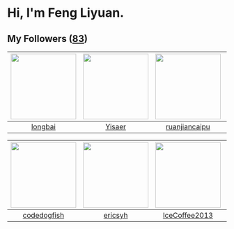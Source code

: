 # Hi, I'm Feng Liyuan.

## My Followers ([83](https://github.com/SunRunAway?tab=followers))

| <img src="https://avatars1.githubusercontent.com/u/1204301?v=4" width="150" height="150" /> | <img src="https://avatars1.githubusercontent.com/u/13427348?v=4" width="150" height="150" /> | <img src="https://avatars1.githubusercontent.com/u/31336171?v=4" width="150" height="150" /> | <img src="https://avatars0.githubusercontent.com/u/20725525?v=4" width="150" height="150" /> |
| :-----------------------------------------------------------------------------------------: | :------------------------------------------------------------------------------------------: | :------------------------------------------------------------------------------------------: | :------------------------------------------------------------------------------------------: |
|                            [longbai](https://github.com/longbai)                            |                              [Yisaer](https://github.com/Yisaer)                             |                       [ruanjiancaipu](https://github.com/ruanjiancaipu)                      |                             [rain298](https://github.com/rain298)                            |

| <img src="https://avatars2.githubusercontent.com/u/6002026?v=4" width="150" height="150" /> | <img src="https://avatars3.githubusercontent.com/u/10498732?v=4" width="150" height="150" /> | <img src="https://avatars1.githubusercontent.com/u/4661589?v=4" width="150" height="150" /> | <img src="https://avatars3.githubusercontent.com/u/1457382?v=4" width="150" height="150" /> |
| :-----------------------------------------------------------------------------------------: | :------------------------------------------------------------------------------------------: | :-----------------------------------------------------------------------------------------: | :-----------------------------------------------------------------------------------------: |
|                        [codedogfish](https://github.com/codedogfish)                        |                             [ericsyh](https://github.com/ericsyh)                            |                      [IceCoffee2013](https://github.com/IceCoffee2013)                      |                         [lintianzhi](https://github.com/lintianzhi)                         |
